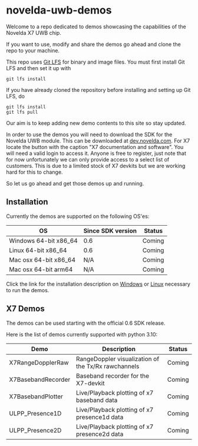 # novelda-uwb-demos

Welcome to a repo dedicated to demos showcasing the capabilities of the Novelda X7 UWB chip.


If you want to use, modify and share the demos go ahead and clone the repo to 
your machine.

This repo uses [Git LFS](https://git-lfs.com/) for binary and image files. You must first install Git LFS and then set it up with
 ```
 git lfs install
 ```
If you have already cloned the repository before installing and setting up Git LFS, do
 ```
 git lfs install
 git lfs pull
 ```

 Our aim is to keep adding new demo contents to this site so stay updated.

In order to use the demos you will need to download the SDK for the Novelda UWB module. This can be
downloaded at [dev.novelda.com](https://novelda.com/developer). For X7 locate the button with the caption
"X7 documentation and software". You will need a valid login to access it. Anyone is free to
register, just note that for now unfortunately we can only provide access to a select list of customers.
This is due to a limited stock of X7 devkits but we are working hard for this to change.

So let us go ahead and get those demos up and running.

## Installation ##

Currently the demos are supported on the following OS'es:

 OS                    | Since SDK version | Status |
|-----------------------|---------|--------|
| Windows 64-bit x86_64 | 0.6     | Coming |
| Linux 64-bit x86_64   | 0.6     | Coming |
| Mac osx 64-bit x86_64 | N/A     | Coming |
| Mac osx 64-bit arm64  | N/A     | Coming |

Click the link for the installation description on [Windows](./InstallationDescription_Windows.md) 
or [Linux](./InstallationDescription_Linux.md) necessary to run the demos. 

## X7 Demos ##

The demos can be used starting with the official 0.6 SDK release. 

Here is the list of demos currently supported with python 3.10:

| Demo               | Description                                         | Status |
|--------------------|-----------------------------------------------------|--------|
| X7RangeDopplerRaw  | RangeDoppler visualization of the Tx/Rx rawchannels | Coming |
| X7BasebandRecorder | Baseband recorder for the X7-devkit                 | Coming |
| X7BasebandPlotter  | Live/Playback plotting of x7 baseband data          | Coming |
| ULPP_Presence1D    | Live/Playback plotting of x7 presence1d data        | Coming |
| ULPP_Presence2D    | Live/Playback plotting of x7 presence2d data        | Coming |

